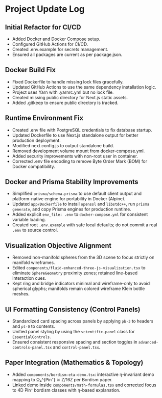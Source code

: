 # Project Update Log

## Initial Refactor for CI/CD
- Added Docker and Docker Compose setup.
- Configured GitHub Actions for CI/CD.
- Created .env.example for secrets management.
- Ensured all packages are current as per package.json.

## Docker Build Fix
- Fixed Dockerfile to handle missing lock files gracefully.
- Updated GitHub Actions to use the same dependency installation logic.
- Project uses Yarn with .yarnrc.yml but no lock file.
- Created missing public directory for Next.js static assets.
- Added .gitkeep to ensure public directory is tracked.

## Runtime Environment Fix
- Created .env file with PostgreSQL credentials to fix database startup.
- Updated Dockerfile to use Next.js standalone output for better production deployment.
- Modified next.config.js to output standalone build.
- Removed development volume mount from docker-compose.yml.
- Added security improvements with non-root user in container.
- Corrected .env file encoding to remove Byte Order Mark (BOM) for Docker compatibility. 

## Docker and Prisma Stability Improvements
- Simplified `prisma/schema.prisma` to use default client output and platform-native engine for portability in Docker (Alpine).
- Updated `app/Dockerfile` to install `openssl` and `libstdc++`, run `prisma generate`, and copy Prisma engines for production runtime.
- Added explicit `env_file: .env` to `docker-compose.yml` for consistent variable loading.
- Created root `.env.example` with safe local defaults; do not commit a real `.env` to source control.

## Visualization Objective Alignment
- Removed non-manifold spheres from the 3D scene to focus strictly on manifold wireframes.
- Edited `components/fluid-enhanced-three-js-visualization.tsx` to eliminate `SphereGeometry` proximity zones; retained line-based interaction cues.
- Kept ring and bridge indicators minimal and wireframe-only to avoid spherical glyphs; manifolds remain colored wireframe Klein bottle meshes.

## UI Formatting Consistency (Control Panels)
- Standardized card spacing across panels by applying `pb-3` to headers and `pt-0` to contents.
- Unified panel styling by using the `scientific-panel` class for `EssentialControls`.
- Ensured consistent responsive spacing and section toggles in `advanced-controls-panel.tsx` and `control-panel.tsx`.

## Paper Integration (Mathematics & Topology)
- Added `components/bordism-eta-demo.tsx`: interactive η-invariant demo mapping to Ω₄^{Pin⁻} ≅ Z/16Z per Bordism paper.
- Linked demo inside `components/math-formulas.tsx` and corrected focus to 4D Pin⁻ bordism classes with η-based explanation.